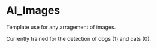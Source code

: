 # AI_Images

Template use for any arragement of images.

Currently trained for the detection of dogs (1) and cats (0).
